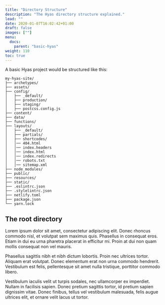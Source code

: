 ```yaml
---
title: "Directory Structure"
description: "The Hyas directory structure explained."
lead: ""
date: 2020-01-07T16:02:42+01:00
draft: false
images: [""]
menu: 
  docs:
    parent: "basic-hyas"
weight: 110
toc: true
---
```


A basic Hyas project would be structured like this:

```shell
my-hyas-site/
├── archetypes/
├── assets/
├── config/
│   ├── _default/
│   ├── production/
│   ├── staging/
│   ├── postcss.config.js
├── content/             
├── data/
├── functions/
├── layouts/
│   ├── _default/
│   ├── partials/
│   ├── shortcodes/
│   │── 404.html
│   │── index.headers
│   │── index.html
│   │── index.redirects
│   │── robots.txt
│   │── sitemap.xml
├── node_modules/
├── public/
├── resources/
├── static/
├── .eslintrc.json
├── .stylelintrc.json
├── netlify.toml
├── package.json
└── yarn.lock
```

## The root directory
Lorem ipsum dolor sit amet, consectetur adipiscing elit. Donec rhoncus commodo nisl, et volutpat sem maximus quis. Phasellus in consequat eros. Etiam in dui eu urna pharetra placerat in efficitur mi. Proin at dui non quam mollis consequat non vel mauris. 

Phasellus sagittis nibh et nibh dictum lobortis. Proin nec ultrices tortor. Aliquam erat volutpat. Donec elementum erat non urna commodo hendrerit. Vestibulum est felis, pellentesque sit amet nulla tristique, porttitor commodo libero.

Vestibulum iaculis velit ut turpis sodales, nec ullamcorper ex imperdiet. Nullam in facilisis sapien. Donec pretium sagittis tortor, id pretium sapien dignissim vitae. Donec finibus, tellus vel vestibulum malesuada, felis augue ultrices elit, et ornare velit lacus ut tortor.
